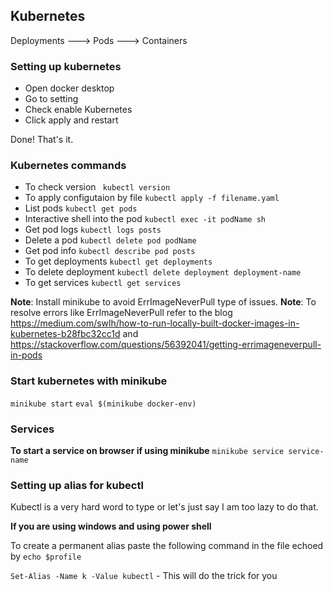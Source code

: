 ## Kubernetes

Deployments ---> Pods ---> Containers

### Setting up kubernetes

- Open docker desktop
- Go to setting
- Check enable Kubernetes
- Click apply and restart

Done! That's it.

### Kubernetes commands

- To check version ``` kubectl version```
- To apply configutaion by file ```kubectl apply -f filename.yaml```
- List pods ```kubectl get pods```
- Interactive shell into the pod ```kubectl exec -it podName sh```
- Get pod logs ```kubectl logs posts```
- Delete a pod ```kubectl delete pod podName```
- Get pod info ```kubectl describe pod posts```
- To get deployments ```kubectl get deployments```
- To delete deployment ```kubectl delete deployment deployment-name```
- To get services ```kubectl get services```

**Note**: Install minikube to avoid ErrImageNeverPull type of issues.
**Note**: To resolve errors like ErrImageNeverPull refer to the blog https://medium.com/swlh/how-to-run-locally-built-docker-images-in-kubernetes-b28fbc32cc1d
and https://stackoverflow.com/questions/56392041/getting-errimageneverpull-in-pods

### Start kubernetes with minikube
```minikube start```
```eval $(minikube docker-env)```

### Services

**To start a service on browser if using minikube** ```minikube service service-name```


### Setting up alias for kubectl
Kubectl is a very hard word to type or let's just say I am too lazy to do that.

**If you are using windows and using power shell** 

To create a permanent alias paste the following command in the file echoed by ```echo $profile```

```Set-Alias -Name k -Value kubectl``` - This will do the trick for you


